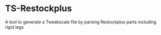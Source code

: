 # TS-Restockplus
A tool to generate a Tweakscale file by parsing Restockplus parts including rigid legs
